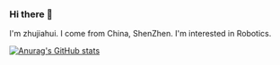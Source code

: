 ### Hi there 👋
I'm zhujiahui. I come from China, ShenZhen. I'm interested in Robotics.

[![Anurag's GitHub stats](https://github-readme-stats.vercel.app/api?username=Bailey-24)](https://github.com/anuraghazra/github-readme-stats)

<!--
**Bailey-24/Bailey-24** is a ✨ _special_ ✨ repository because its `README.md` (this file) appears on your GitHub profile.

Here are some ideas to get you started:

- 🔭 I’m currently working on ...
- 🌱 I’m currently learning ...
- 👯 I’m looking to collaborate on ...
- 🤔 I’m looking for help with ...
- 💬 Ask me about ...
- 📫 How to reach me: ...
- 😄 Pronouns: ...
- ⚡ Fun fact: ...
-->
